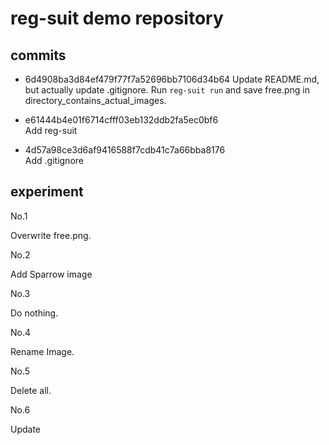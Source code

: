 # reg-suit demo repository

## commits

- 6d4908ba3d84ef479f77f7a52696bb7106d34b64
Update README.md, but actually update .gitignore.
Run `reg-suit run` and save free.png in directory_contains_actual_images.

- e61444b4e01f6714cfff03eb132ddb2fa5ec0bf6  
Add reg-suit

- 4d57a98ce3d6af9416588f7cdb41c7a66bba8176  
Add .gitignore

## experiment

No.1

Overwrite free.png.

No.2

Add Sparrow image

No.3

Do nothing.

No.4

Rename Image.

No.5

Delete all.

No.6

Update